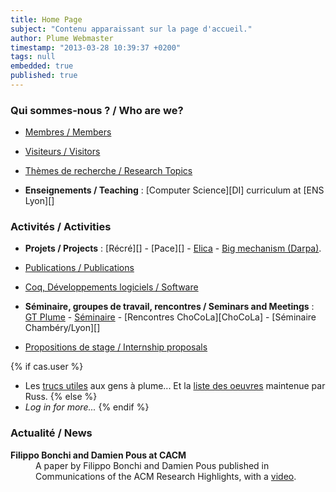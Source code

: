 ```yaml
---
title: Home Page
subject: "Contenu apparaissant sur la page d'accueil."
author: Plume Webmaster
timestamp: "2013-03-28 10:39:37 +0200"
tags: null
embedded: true
published: true
---
```



###  Qui sommes-nous ? / Who are we?

* [Membres / Members][Members]

* [Visiteurs / Visitors][Visitors]

* [Thèmes de recherche / Research Topics][Research]

* **Enseignements / Teaching** : [Computer Science][DI] curriculum at [ENS Lyon][]

###  Activités / Activities

* **Projets / Projects** : [Récré][] - [Pace][] - [Elica](http://lipn.univ-paris13.fr/~mazza/Elica/) - [Big mechanism (Darpa)](http://www.darpa.mil/program/big-mechanism).

* [Publications / Publications][Publications]

* [Coq, Développements logiciels / Software][Software]

* **Séminaire, groupes de travail, rencontres / Seminars and Meetings** :
    [GT Plume][] - [Séminaire][] - [Rencontres ChoCoLa][ChoCoLa] - [Séminaire Chambéry/Lyon][] 

* [Propositions de stage / Internship proposals][Internships]

{% if cas.user %}
* Les [trucs utiles][Trucs] aux gens à plume... Et la [liste des oeuvres][Bibli] maintenue par Russ.
{% else %}
* *Log in for more...*
{% endif %}

### Actualité / News

<p></p>
<div class="xnews">
<dl>
  <dt><b>Filippo Bonchi and Damien Pous at CACM</b></dt>
  <dd>A paper by Filippo Bonchi and Damien Pous published in Communications of the
ACM Research Highlights, with a 
<a href="http://cacm.acm.org/magazines/2015/2/182642-hacking-nondeterminism-with-induction-and-coinductio
+n/fulltext">video</a>.<dd>
</dl>
</div>

<p></p><br /><p></p>

[Trucs]: Trucs (Trucs utiles aux bêtes à plume)
[Members]: Members (Plume team)
[Visitors]: Visitors (Visiteurs)
[Bibli]: Bibli (Liste des oeuvres - Team collection)
[Research]: Topics (Research topics)
[Publications]: Publications (Publications)
[Software]: Software (Software)
[Internships]: Internships (Internships)

[GT Plume]: Gdt (Groupe de travail Plume)
[GT Coq]: http://www.ens-lyon.fr/LIP/GTCoq/ (Groupe de travail Coq)
[GT Lyon/Chambéry]: <http://www.lama.univ-savoie.fr/index.php?use=seminaires&&lang=fr&equipe=logique&lang=fr> (Groupe de travail Lyon/Chambéry)
[Séminaire]: Seminaire (Séminaire Plume)
